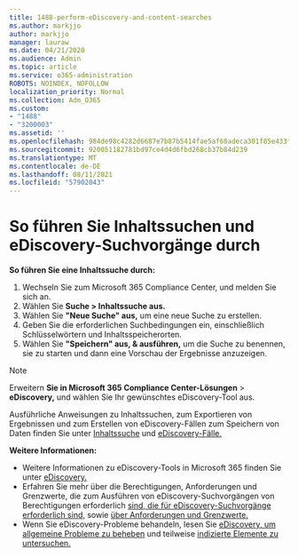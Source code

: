 ```yaml
---
title: 1488-perform-eDiscovery-and-content-searches
ms.author: markjjo
author: markjjo
manager: lauraw
ms.date: 04/21/2020
ms.audience: Admin
ms.topic: article
ms.service: o365-administration
ROBOTS: NOINDEX, NOFOLLOW
localization_priority: Normal
ms.collection: Adm_O365
ms.custom:
- "1488"
- "3200003"
ms.assetid: ''
ms.openlocfilehash: 984de98c4282d6687e7b87b5414fae5af68adeca301f85e433fd126641b7b22a
ms.sourcegitcommit: 920051182781bd97ce4d4d6fbd268cb37b84d239
ms.translationtype: MT
ms.contentlocale: de-DE
ms.lasthandoff: 08/11/2021
ms.locfileid: "57902043"
---
```

# <a name="how-to-perform-content-searches-and-ediscovery-searches"></a>So führen Sie Inhaltssuchen und eDiscovery-Suchvorgänge durch

**So führen Sie eine Inhaltssuche durch:**

1. Wechseln Sie zum Microsoft 365 Compliance Center, und melden Sie sich an.
2. Wählen Sie **Suche > Inhaltssuche aus.**
3. Wählen Sie **"Neue Suche" aus,** um eine neue Suche zu erstellen.
4. Geben Sie die erforderlichen Suchbedingungen ein, einschließlich Schlüsselwörtern und Inhaltsspeicherorten.
5. Wählen Sie **"Speichern" aus, & ausführen,** um die Suche zu benennen, sie zu starten und dann eine Vorschau der Ergebnisse anzuzeigen.

> [!NOTE]
> Erweitern **Sie in Microsoft 365 Compliance Center-Lösungen**  >   **eDiscovery,** und wählen Sie Ihr gewünschtes eDiscovery-Tool aus.

Ausführliche Anweisungen zu Inhaltssuchen, zum Exportieren von Ergebnissen und zum Erstellen von eDiscovery-Fällen zum Speichern von Daten finden Sie unter [Inhaltssuche](https://docs.microsoft.com/microsoft-365/compliance/content-search) und [eDiscovery-Fälle.](https://docs.microsoft.com/microsoft-365/compliance/ediscovery-cases)

**Weitere Informationen:**

- Weitere Informationen zu eDiscovery-Tools in Microsoft 365 finden Sie unter [eDiscovery.](https://docs.microsoft.com/microsoft-365/compliance/ediscovery)
- Erfahren Sie mehr über die Berechtigungen, Anforderungen und Grenzwerte, die zum Ausführen von eDiscovery-Suchvorgängen von Berechtigungen erforderlich [sind, die für eDiscovery-Suchvorgänge erforderlich sind,](https://docs.microsoft.com/microsoft-365/compliance/assign-ediscovery-permissions) sowie [über Anforderungen und Grenzwerte.](https://docs.microsoft.com/microsoft-365/compliance/limits-for-content-search)
- Wenn Sie eDiscovery-Probleme behandeln, lesen Sie [eDiscovery, um allgemeine Probleme zu beheben](https://docs.microsoft.com/microsoft-365/compliance/ediscovery-troubleshooting-common-issues) und teilweise [indizierte Elemente zu untersuchen.](https://docs.microsoft.com/microsoft-365/compliance/investigating-partially-indexed-items-in-ediscovery)
